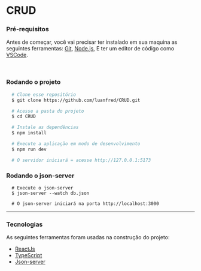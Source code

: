 # CRUD

<h3>Pré-requisitos</h3>
<p>
  Antes de começar, você vai precisar ter instalado em sua maquina as seguintes ferramentas: 
  <a href="https://git-scm.com/"> Git</a>,
  <a href="https://nodejs.org/en/"> Node.js</a>,
  E ter um editor de código como 
  <a href="https://code.visualstudio.com/"> VSCode</a>.
<p>

<br>

<h3>Rodando o projeto</h3>

```bash
  # Clone esse repositório
  $ git clone https://github.com/luanfred/CRUD.git

  # Acesse a pasta do projeto
  $ cd CRUD

  # Instale as dependências
  $ npm install

  # Execute a aplicação em modo de desenvolvimento
  $ npm run dev

  # O servidor iniciará = acesse http://127.0.0.1:5173
```

<h3>Rodando o json-server</h3>

``` 
  # Execute o json-server 
  $ json-server --watch db.json
  
  # O json-server iniciará na porta http://localhost:3000
```

<hr>

<h3>Tecnologias</h3>
<p>As seguintes ferramentas foram usadas na construção do projeto:</p>
    <ul>
        <li><a href="https://pt-br.reactjs.org/">ReactJs</a></li>
        <li><a href="https://www.typescriptlang.org/">TypeScript</a></li>    
        <li><a href="https://www.npmjs.com/package/json-server">Json-server</a></li>   
    </ul>

